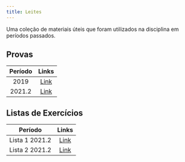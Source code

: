 ```yaml
---
title: Leites
---
```


Uma coleção de materiais úteis que foram utilizados na disciplina em períodos passados.

## Provas
| Período | Links |
| :--: | :--: |
| 2019 | [Link](https://github.com/OpenDevUFCG/Tamburetei/blob/master/ia/leites/rep2019-gabarito.pdf) |
| 2021.2 | [Link](https://github.com/OpenDevUFCG/Tamburetei/blob/master/ia/leites/20212) |

## Listas de Exercícios
| Período | Links |
| :--: | :--: |
| Lista 1 2021.2 | [Link](https://github.com/OpenDevUFCG/Tamburetei/blob/master/ia/leites/listas/2021.2/lista1.md) |
| Lista 2 2021.2 | [Link](https://github.com/OpenDevUFCG/Tamburetei/blob/master/ia/leites/listas/2021.2/lista2.md) |
